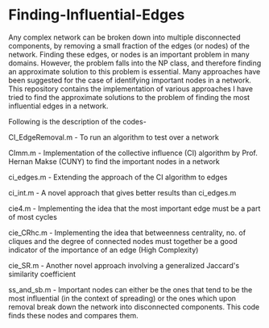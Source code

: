 # Finding-Influential-Edges
Any complex network can be broken down into multiple disconnected components, by removing a small fraction of the edges (or nodes) of the
network. Finding these edges, or nodes is an important problem in many domains. However, the problem falls into the NP class,
and therefore finding an approximate solution to this problem is essential. Many approaches have been suggested for the case of identifying important nodes in a network. This repository contains the implementation of various approaches I have tried to find the approximate solutions to the problem of finding the most influential edges in a network. 

Following is the description of the codes-

CI_EdgeRemoval.m - To run an algorithm to test over a network

CImm.m - Implementation of the collective influence (CI) algorithm by Prof. Hernan Makse (CUNY) to find the important nodes in a network

ci_edges.m - Extending the approach of the CI algorithm to edges

ci_int.m - A novel approach that gives better results than ci_edges.m

cie4.m - Implementing the idea that the most important edge must be a part of most cycles

cie_CRhc.m - Implementing the idea that betweenness centrality, no. of cliques and the degree of connected nodes must together be a good indicator of the importance of an edge (High Complexity)

cie_SR.m - Another novel approach involving a generalized Jaccard's similarity coefficient 

ss_and_sb.m - Important nodes can either be the ones that tend to be the most influential (in the context of spreading) or the ones which upon
removal break down the network into disconnected components. This code finds these nodes and compares them.
